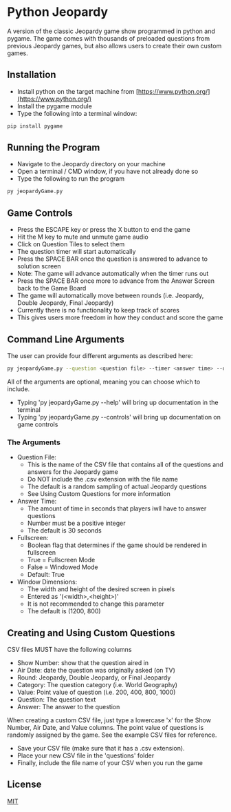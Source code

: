 # Python Jeopardy
 A version of the classic Jeopardy game show programmed in python and pygame.  The game comes with thousands of preloaded questions from previous Jeopardy games, but also allows users to create their own custom games.
 
## Installation
* Install python on the target machine from [https://www.python.org/](https://www.python.org/)
* Install the pygame module
* Type the following into a terminal window:
```bash
pip install pygame
```
## Running the Program

* Navigate to the Jeopardy directory on your machine
* Open a terminal / CMD window, if you have not already done so
* Type the following to run the program 
```bash
py jeopardyGame.py
```

## Game Controls
* Press the ESCAPE key or press the X button to end the game
* Hit the M key to mute and unmute game audio
* Click on Question Tiles to select them
* The question timer will start automatically
* Press the SPACE BAR once the question is answered to advance to solution screen
* Note: The game will advance automatically when the timer runs out
* Press the SPACE BAR once more to advance from the Answer Screen back to the Game Board
* The game will automatically move between rounds (i.e. Jeopardy, Double Jeopardy, Final Jeopardy)
* Currently there is no functionality to keep track of scores
* This gives users more freedom in how they conduct and score the game

## Command Line Arguments
The user can provide four different arguments as described here:

```bash
py jeopardyGame.py --question <question file> --timer <answer time> --dims <window dimensions> --fullscreen
```

All of the arguments are optional, meaning you can choose which to include.

* Typing 'py jeopardyGame.py --help' will bring up documentation in the terminal
* Typing 'py jeopardyGame.py --controls' will bring up documentation on game controls

### The Arguments
* Question File:
    * This is the name of the CSV file that contains all of the questions and answers for the Jeopardy game
    * Do NOT include the .csv extension with the file name
    * The default is a random sampling of actual Jeopardy questions
    * See Using Custom Questions for more information
* Answer Time:
    * The amount of time in seconds that players iwll have to answer questions
    * Number must be a positive integer
    * The default is 30 seconds
* Fullscreen:
    * Boolean flag that determines if the game should be rendered in fullscreen
    * True = Fullscreen Mode
    * False = Windowed Mode
    * Default: True
* Window Dimensions:
    * The width and height of the desired screen in pixels
    * Entered as '(&lt;width&gt;,&lt;height&gt;)'
    * It is not recommended to change this parameter
    * The default is (1200, 800)

## Creating and Using Custom Questions
CSV files MUST have the following columns
* Show Number: show that the question aired in
* Air Date: date the question was originally asked (on TV)
* Round: Jeopardy, Double Jeopardy, or Final Jeopardy
* Category: The question category (i.e. World Geography)
* Value: Point value of question (i.e. 200, 400, 800, 1000)
* Question: The question text
* Answer: The answer to the question

When creating a custom CSV file, just type a lowercase 'x' for the Show Number, Air Date, and Value columns.  The point value of questions is randomly assigned by the game.  See the example CSV files for reference.

* Save your CSV file (make sure that it has a .csv extension).
* Place your new CSV file in the 'questions' folder
* Finally, include the file name of your CSV when you run the game

## License
[MIT](https://choosealicense.com/licenses/mit/)

